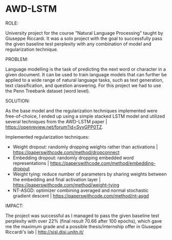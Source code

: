 # AWD-LSTM
ROLE: 

University project for the course "Natural Language Processing" taught by Giuseppe Riccardi. It was a solo project with the goal to successfully pass the given baseline test perplexity with any combination of model and regularization technique. 

PROBLEM: 

Language modelling is the task of predicting the next word or character in a given document. It can be used to train language models that can further be applied to a wide range of natural language tasks, such as text generation, text classification, and question answering.
For this project we had to use the Penn Treebank dataset (word level).

SOLUTION: 

As the base model and the regularization techniques implemented were free-of-choice, I ended up using a simple stacked LSTM model and utilized several techniques from the AWD-LSTM paper | https://openreview.net/forum?id=SyyGPP0TZ.

Implemented regularization techniques:
- Weight dropout: randomly dropping weights rather than activations | https://paperswithcode.com/method/dropconnect
- Embedding dropout: randomly dropping embedded word representations | https://paperswithcode.com/method/embedding-dropout
- Weight tying: reduce number of parameters by sharing weights between the embedding and final activation layer | https://paperswithcode.com/method/weight-tying
- NT-ASGD: optimizer combining averaged and normal stochastic gradient descent | https://paperswithcode.com/method/nt-asgd

IMPACT: 

The project was successful as I managed to pass the given baseline test perplexity with over 22% (final result 70.66 after 100 epochs), which gave me the maximum grade and a possible thesis/internship offer in Giuseppe Riccardi's lab | http://sisl.disi.unitn.it/

